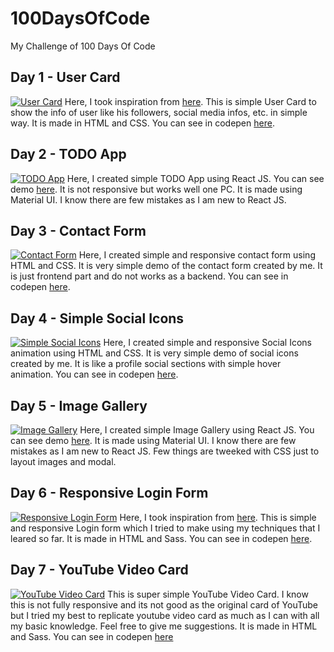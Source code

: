 # 100DaysOfCode
My Challenge of 100 Days Of Code

## Day 1 - User Card
[![User Card](https://i.postimg.cc/8c7vgNs3/Web-capture-4-2-2021-212433.jpg)](https://postimg.cc/kRdGxrQF)
Here, I took inspiration from [here](https://dribbble.com/shots/3913314-User-Profile/attachments/3913314-User-Profile?mode=media). This is simple User Card to show the info of user like his followers, social media infos, etc. in simple way. It is made in HTML and CSS. You can see in codepen [here](https://codepen.io/binamra/full/mdOPGpP).

## Day 2 - TODO App
[![TODO App](https://i.postimg.cc/zvvyx2F4/image.png)](https://postimg.cc/sGFfXc8J)
Here, I created simple TODO App using React JS. You can see demo [here](https://xenodochial-babbage-44d5e8.netlify.app/). It is not responsive but works well one PC. It is made using Material UI. I know there are few mistakes as I am new to React JS.

## Day 3 - Contact Form
[![Contact Form](https://i.postimg.cc/7hSYMVXy/image.png)](https://postimg.cc/9wFhcyvx)
Here, I created simple and responsive contact form using HTML and CSS. It is very simple demo of the contact form created by me. It is just frontend part and do not works as a backend. You can see in codepen [here](https://codepen.io/binamra/pen/abmKapQ).

## Day 4 - Simple Social Icons
[![Simple Social Icons](https://i.postimg.cc/Dy44YMSC/image.png)](https://postimg.cc/HVHLr345)
Here, I created simple and responsive Social Icons animation using HTML and CSS. It is very simple demo of social icons created by me. It is like a profile social sections with simple hover animation. You can see in codepen [here](https://codepen.io/binamra/pen/bGBpxvR).

## Day 5 - Image Gallery
[![Image Gallery](https://i.postimg.cc/NGCP58jH/image.png)](https://postimg.cc/yW9TGZ91)
Here, I created simple Image Gallery using React JS. You can see demo [here](https://upbeat-mestorf-38fce0.netlify.app/). It is made using Material UI. I know there are few mistakes as I am new to React JS. Few things are tweeked with CSS just to layout images and modal.

## Day 6 - Responsive Login Form
[![Responsive Login Form](https://i.postimg.cc/MGXJDcLN/image.png)](https://postimg.cc/t10cRgpN)
Here, I took inspiration from [here](https://dribbble.com/shots/11589021-Sign-Up-Form). This is simple and responsive Login form which I tried to make using my techniques that I leared so far. It is made in HTML and Sass. You can see in codepen [here](https://codepen.io/binamra/full/qBqNGGq).

## Day 7 - YouTube Video Card
[![YouTube Video Card](https://i.postimg.cc/L4ZJyF7C/image.png)](https://postimg.cc/hhc4j6KT)
This is super simple YouTube Video Card. I know this is not fully responsive and its not good as the original card of YouTube but I tried my best to replicate youtube video card as much as I can with all my basic knowledge. Feel free to give me suggestions. It is made in HTML and Sass. You can see in codepen [here](https://codepen.io/binamra/pen/YzpGjLa)
